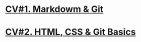 # [CV#1. Markdowm & Git](https://potatosim.github.io/rsschool-cv/cv)
# [CV#2. HTML, CSS & Git Basics](https://potatosim.github.io/rsschool-cv/)
